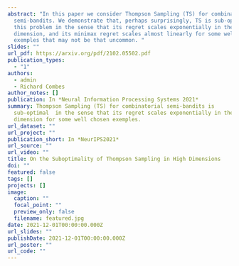 ```yaml
---
abstract: "In this paper we consider Thompson Sampling (TS) for combinatorial
  semi-bandits. We demonstrate that, perhaps surprisingly, TS is sub-optimal for
  this problem in the sense that its regret scales exponentially in the ambient
  dimension, and its minimax regret scales almost linearly for some well chosen
  exemples that may not be that uncommon. "
slides: ""
url_pdf: https://arxiv.org/pdf/2102.05502.pdf
publication_types:
  - "1"
authors:
  - admin
  - Richard Combes
author_notes: []
publication: In *Neural Information Processing Systems 2021*
summary: Thompson Sampling (TS) for combinatorial semi-bandits is
  sub-optimal  in the sense that its regret scales exponentially in the ambient
  dimension for some well chosen exemples.
url_dataset: ""
url_project: ""
publication_short: In *NeurIPS2021*
url_source: ""
url_video: ""
title: On the Suboptimality of Thompson Sampling in High Dimensions
doi: ""
featured: false
tags: []
projects: []
image:
  caption: ""
  focal_point: ""
  preview_only: false
  filename: featured.jpg
date: 2021-12-01T00:00:00.000Z
url_slides: ""
publishDate: 2021-12-01T00:00:00.000Z
url_poster: ""
url_code: ""
---
```


<!-- {{% callout note %}}
Click the *Cite* button above to demo the feature to enable visitors to import publication metadata into their reference management software.
{{% /callout %}}

{{% callout note %}}
Create your slides in Markdown - click the *Slides* button to check out the example.
{{% /callout %}}

Supplementary notes can be added here, including [code, math, and images](https://wowchemy.com/docs/writing-markdown-latex/). -->
